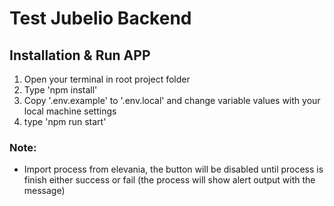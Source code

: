 # Test Jubelio Backend

## Installation & Run APP
  1. Open your terminal in root project folder
  2. Type 'npm install'
  3. Copy '.env.example' to '.env.local' and change variable values with your local machine settings
  4. type 'npm run start'

### Note:
  - Import process from elevania, the button will be disabled until process is finish either success or fail (the process will show alert output with the message)